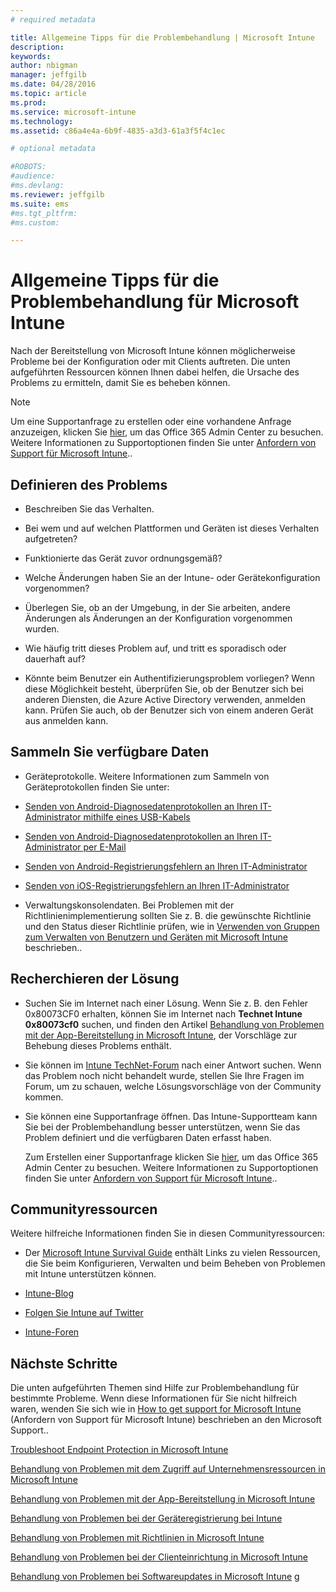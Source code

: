 ```yaml
---
# required metadata

title: Allgemeine Tipps für die Problembehandlung | Microsoft Intune
description:
keywords:
author: nbigman
manager: jeffgilb
ms.date: 04/28/2016
ms.topic: article
ms.prod:
ms.service: microsoft-intune
ms.technology:
ms.assetid: c86a4e4a-6b9f-4835-a3d3-61a3f5f4c1ec

# optional metadata

#ROBOTS:
#audience:
#ms.devlang:
ms.reviewer: jeffgilb
ms.suite: ems
#ms.tgt_pltfrm:
#ms.custom:

---
```


# Allgemeine Tipps für die Problembehandlung für Microsoft Intune
Nach der Bereitstellung von Microsoft Intune können möglicherweise Probleme bei der Konfiguration oder mit Clients auftreten. Die unten aufgeführten Ressourcen können Ihnen dabei helfen, die Ursache des Problems zu ermitteln, damit Sie es beheben können.

> [!NOTE]
> Um eine Supportanfrage zu erstellen oder eine vorhandene Anfrage anzuzeigen, klicken Sie [hier](https://portal.office.com/admin/default.aspx), um das Office 365 Admin Center zu besuchen. Weitere Informationen zu Supportoptionen finden Sie unter [Anfordern von Support für Microsoft Intune](how-to-get-support-for-microsoft-intune.md)..
## Definieren des Problems

-   Beschreiben Sie das Verhalten.

-   Bei wem und auf welchen Plattformen und Geräten ist dieses Verhalten aufgetreten?

-   Funktionierte das Gerät zuvor ordnungsgemäß?

-   Welche Änderungen haben Sie an der Intune- oder Gerätekonfiguration vorgenommen?

-   Überlegen Sie, ob an der Umgebung, in der Sie arbeiten, andere Änderungen als Änderungen an der Konfiguration vorgenommen wurden.

-   Wie häufig tritt dieses Problem auf, und tritt es sporadisch oder dauerhaft auf?

-   Könnte beim Benutzer ein Authentifizierungsproblem vorliegen? Wenn diese Möglichkeit besteht, überprüfen Sie, ob der Benutzer sich bei anderen Diensten, die Azure Active Directory verwenden, anmelden kann. Prüfen Sie auch, ob der Benutzer sich von einem anderen Gerät aus anmelden kann.

## Sammeln Sie verfügbare Daten

-   Geräteprotokolle. Weitere Informationen zum Sammeln von Geräteprotokollen finden Sie unter:
  - [Senden von Android-Diagnosedatenprotokollen an Ihren IT-Administrator mithilfe eines USB-Kabels](/intune/enduser/send-diagnostic-data-logs-to-your-it-administrator-using-a-usb-cable-android)
  - [Senden von Android-Diagnosedatenprotokollen an Ihren IT-Administrator per E-Mail](/intune/enduser/send-diagnostic-data-logs-to-your-it-administrator-using-email-android)
  - [Senden von Android-Registrierungsfehlern an Ihren IT-Administrator](/intune/enduser/send-enrollment-errors-to-your-it-administrator-android)
  - [Senden von iOS-Registrierungsfehlern an Ihren IT-Administrator](/intune/enduser/send-errors-to-your-it-admin-ios.md)

-   Verwaltungskonsolendaten. Bei Problemen mit der Richtlinienimplementierung sollten Sie z. B. die gewünschte Richtlinie und den Status dieser Richtlinie prüfen, wie in [Verwenden von Gruppen zum Verwalten von Benutzern und Geräten mit Microsoft Intune](/indune/deploy-use/use-groups-to-manage-users-and-devices-with-microsoft-intune) beschrieben..

## Recherchieren der Lösung

-   Suchen Sie im Internet nach einer Lösung. Wenn Sie z. B. den Fehler 0x80073CF0 erhalten, können Sie im Internet nach **Technet Intune 0x80073cf0** suchen, und finden den Artikel [Behandlung von Problemen mit der App-Bereitstellung in Microsoft Intune](troubleshoot-app-deployment-problems-in-microsoft-intune.md), der Vorschläge zur Behebung dieses Problems enthält.

-   Sie können im [Intune TechNet-Forum](https://social.technet.microsoft.com/Forums/en-US/home?forum=microsoftintuneprod) nach einer Antwort suchen.  Wenn das Problem noch nicht behandelt wurde, stellen Sie Ihre Fragen im Forum, um zu schauen, welche Lösungsvorschläge von der Community kommen.

-   Sie können eine Supportanfrage öffnen. Das Intune-Supportteam kann Sie bei der Problembehandlung besser unterstützen, wenn Sie das Problem definiert und die verfügbaren Daten erfasst haben.

    Zum Erstellen einer Supportanfrage klicken Sie [hier](https://portal.office.com/admin/default.aspx), um das Office 365 Admin Center zu besuchen. Weitere Informationen zu Supportoptionen finden Sie unter [Anfordern von Support für Microsoft Intune](how-to-get-support-for-microsoft-intune.md)..

## Communityressourcen
Weitere hilfreiche Informationen finden Sie in diesen Communityressourcen:

-   Der [Microsoft Intune Survival Guide](http://social.technet.microsoft.com/wiki/contents/articles/23431.microsoft-intune-survival-guide.aspx) enthält Links zu vielen Ressourcen, die Sie beim Konfigurieren, Verwalten und beim Beheben von Problemen mit Intune unterstützen können.

-   [Intune-Blog](http://blogs.technet.com/b/windowsintune/)

-   [Folgen Sie Intune auf Twitter](https://twitter.com/MSIntune)

-   [Intune-Foren](https://social.technet.microsoft.com/Forums/home?category=microsoftintune&filter=alltypes&sort=lastpostdesc)

## Nächste Schritte
Die unten aufgeführten Themen sind Hilfe zur Problembehandlung für bestimmte Probleme. Wenn diese Informationen für Sie nicht hilfreich waren, wenden Sie sich wie in [How to get support for Microsoft Intune](how-to-get-support-for-microsoft-intune.md) (Anfordern von Support für Microsoft Intune) beschrieben an den Microsoft Support..

[Troubleshoot Endpoint Protection in Microsoft Intune](troubleshoot-endpoint-protection-in-microsoft-intune.md)

[Behandlung von Problemen mit dem Zugriff auf Unternehmensressourcen in Microsoft Intune](troubleshoot-company-resource-access-problems-with-microsoft-intune.md)

[Behandlung von Problemen mit der App-Bereitstellung in Microsoft Intune](troubleshoot-app-deployment-problems-in-microsoft-intune.md)

[Behandlung von Problemen bei der Geräteregistrierung bei Intune](troubleshoot-device-enrollment-in-intune.md)

[Behandlung von Problemen mit Richtlinien in Microsoft Intune](troubleshoot-policies-in-microsoft-intune.md)

[Behandlung von Problemen bei der Clienteinrichtung in Microsoft Intune](troubleshoot-client-setup-in-microsoft-intune.md)

[Behandlung von Problemen bei Softwareupdates in Microsoft Intune](troubleshoot-software-updates-in-microsoft-intune.md)
g


<!--HONumber=May16_HO1-->


